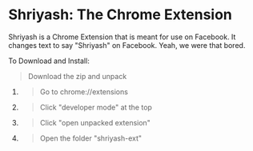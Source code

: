 # Shriyash: The Chrome Extension
Shriyash is a Chrome Extension that is meant for use on Facebook. It changes text to say "Shriyash" on Facebook.
Yeah, we were that bored.

To Download and Install:
> Download the zip and unpack

1. >Go to chrome://extensions

2. >Click "developer mode" at the top

3. >Click "open unpacked extension"

4. >Open the folder "shriyash-ext"
